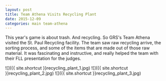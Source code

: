 ```yaml
---
layout: post
title: Team Athena Visits Recycling Plant
date: 2015-12-09
categories: main team-athena 
---
```


This year's game is about trash. And recycling. So GRS's Team Athena visited the St. Paul Recycling facility. The team saw raw recycling arrive, the sorting process, and some of the items that are made out of those raw material. It was fascinating and instructive, and really helped the team with their FLL presentation for the judges. 

![]({{ site.shortcut }}recycling_plant_1.jpg)
![]({{ site.shortcut }}recycling_plant_2.jpg)
![]({{ site.shortcut }}recycling_plant_3.jpg)